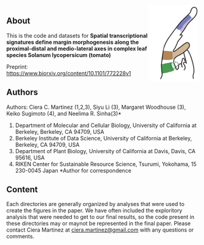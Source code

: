<img align="right" height="200" src="https://github.com/iamciera/lcmProject/blob/master/img/schematic.png?raw=true0">

## About

This is the code and datasets for **Spatial transcriptional signatures define margin morphogenesis along the proximal-distal and medio-lateral axes in complex leaf species Solanum lycopersicum (tomato)**

Preprint: https://www.biorxiv.org/content/10.1101/772228v1

## Authors

Authors: Ciera C. Martinez (1,2,3), Siyu Li (3), Margaret Woodhouse (3), Keiko Sugimoto (4), and Neelima R. Sinha(3)*

1.  Department of Molecular and Cellular Biology, University of California at Berkeley, Berkeley, CA 94709, USA
2.  Berkeley Institute of Data Science, University of California at Berkeley, Berkeley, CA 94709, USA
3.  Department of Plant Biology, University of California at Davis, Davis, CA 95616, USA
4.  RIKEN Center for Sustainable Resource Science, Tsurumi, Yokohama, 15 230-0045 Japan
\*Author for correspondence


## Content

Each directories are generally organized by analyses that were used to create the figures in the paper. We have often included the exploritory analysis that were needed to get to our final results, so the code present in these directories may or maynot be represented in the final paper. Please contact Ciera Martinez at ciera.martinez@gmail.com with any questions or comments.  




